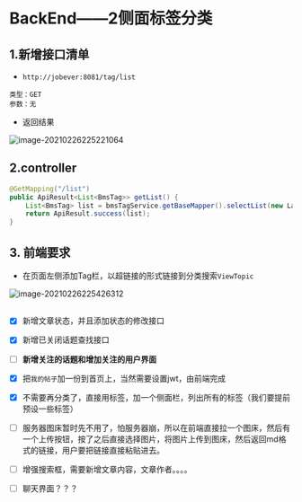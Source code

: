 # BackEnd——2侧面标签分类

## 1.新增接口清单

- `http://jobever:8081/tag/list`

```
类型：GET
参数：无
```

- 返回结果

![image-20210226225221064](https://i.loli.net/2021/02/26/a1MoB2O35sImKFv.png)

## 2.controller

```java
@GetMapping("/list")
public ApiResult<List<BmsTag>> getList() {
    List<BmsTag> list = bmsTagService.getBaseMapper().selectList(new LambdaQueryWrapper<BmsTag>().orderByDesc(BmsTag::getTopicCount));
    return ApiResult.success(list);
}
```



## 3. 前端要求

- 在页面左侧添加Tag栏，以超链接的形式链接到分类搜索`ViewTopic`

![image-20210226225426312](https://i.loli.net/2021/02/26/zfplDM6gBxktXiF.png)

## 

- [x] 新增文章状态，并且添加状态的修改接口

- [x] 新增已关闭话题查找接口                       
- [ ] **新增关注的话题和增加关注的用户界面**
- [x] 把`我的帖子`加一份到首页上，当然需要设置jwt，由前端完成
- [x] 不需要再分类了，直接用标签，加一个侧面栏，列出所有的标签（我们要提前预设一些标签）
- [ ] 服务器图床暂时先不用了，怕服务器崩，所以在前端直接拉一个图床，然后有一个上传按钮，按了之后直接选择图片，将图片上传到图床，然后返回md格式的链接，用户要把链接直接粘贴进去。
- [ ] 增强搜索框，需要新增文章内容，文章作者。。。。
- [ ] 聊天界面？？？